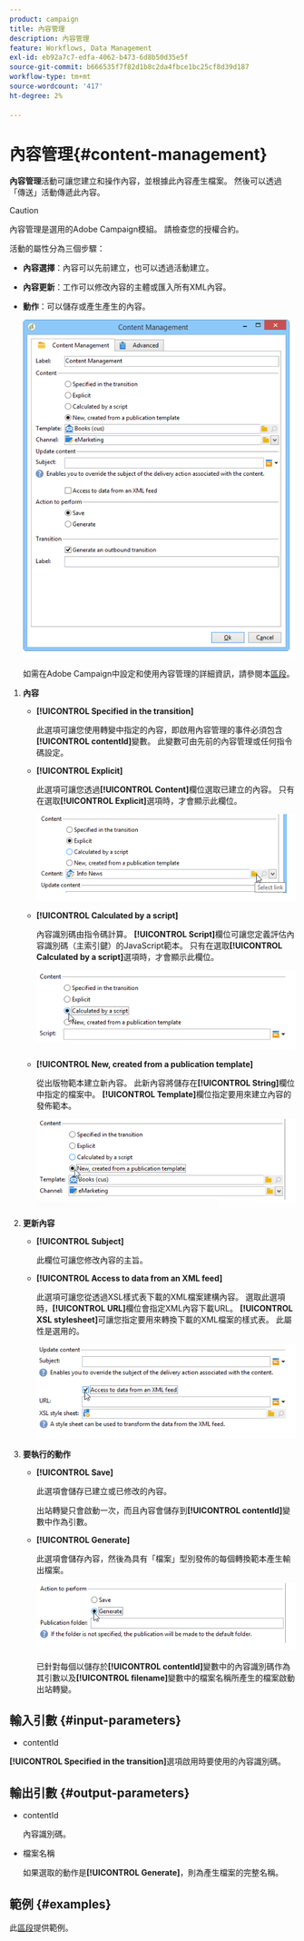 ```yaml
---
product: campaign
title: 內容管理
description: 內容管理
feature: Workflows, Data Management
exl-id: eb92a7c7-edfa-4062-b473-6d8b50d35e5f
source-git-commit: b666535f7f82d1b8c2da4fbce1bc25cf8d39d187
workflow-type: tm+mt
source-wordcount: '417'
ht-degree: 2%

---
```


# 內容管理{#content-management}



**內容管理**&#x200B;活動可讓您建立和操作內容，並根據此內容產生檔案。 然後可以透過「傳送」活動傳遞此內容。

>[!CAUTION]
>
>內容管理是選用的Adobe Campaign模組。 請檢查您的授權合約。

活動的屬性分為三個步驟：

* **內容選擇**：內容可以先前建立，也可以透過活動建立。
* **內容更新**：工作可以修改內容的主體或匯入所有XML內容。
* **動作**：可以儲存或產生產生的內容。

  ![](assets/content_mgmt_edit.png)

  如需在Adobe Campaign中設定和使用內容管理的詳細資訊，請參閱本[區段](../../delivery/using/about-content-management.md)。

1. **內容**

   * **[!UICONTROL Specified in the transition]**

     此選項可讓您使用轉變中指定的內容，即啟用內容管理的事件必須包含&#x200B;**[!UICONTROL contentId]**&#x200B;變數。 此變數可由先前的內容管理或任何指令碼設定。

   * **[!UICONTROL Explicit]**

     此選項可讓您透過&#x200B;**[!UICONTROL Content]**&#x200B;欄位選取已建立的內容。 只有在選取&#x200B;**[!UICONTROL Explicit]**&#x200B;選項時，才會顯示此欄位。

     ![](assets/content_mgmt_explicit.png)

   * **[!UICONTROL Calculated by a script]**

     內容識別碼由指令碼計算。 **[!UICONTROL Script]**&#x200B;欄位可讓您定義評估內容識別碼（主索引鍵）的JavaScript範本。 只有在選取&#x200B;**[!UICONTROL Calculated by a script]**&#x200B;選項時，才會顯示此欄位。

     ![](assets/content_mgmt_script.png)

   * **[!UICONTROL New, created from a publication template]**

     從出版物範本建立新內容。 此新內容將儲存在&#x200B;**[!UICONTROL String]**&#x200B;欄位中指定的檔案中。 **[!UICONTROL Template]**&#x200B;欄位指定要用來建立內容的發佈範本。

     ![](assets/content_mgmt_new.png)

1. **更新內容**

   * **[!UICONTROL Subject]**

     此欄位可讓您修改內容的主旨。

   * **[!UICONTROL Access to data from an XML feed]**

     此選項可讓您從透過XSL樣式表下載的XML檔案建構內容。 選取此選項時，**[!UICONTROL URL]**&#x200B;欄位會指定XML內容下載URL。 **[!UICONTROL XSL stylesheet]**&#x200B;可讓您指定要用來轉換下載的XML檔案的樣式表。 此屬性是選用的。

     ![](assets/content_mgmt_xmlcontent.png)

1. **要執行的動作**

   * **[!UICONTROL Save]**

     此選項會儲存已建立或已修改的內容。

     出站轉變只會啟動一次，而且內容會儲存到&#x200B;**[!UICONTROL contentId]**&#x200B;變數中作為引數。

   * **[!UICONTROL Generate]**

     此選項會儲存內容，然後為具有「檔案」型別發佈的每個轉換範本產生輸出檔案。

     ![](assets/content_mgmt_generate.png)

     已針對每個以儲存於&#x200B;**[!UICONTROL contentId]**&#x200B;變數中的內容識別碼作為其引數以及&#x200B;**[!UICONTROL filename]**&#x200B;變數中的檔案名稱所產生的檔案啟動出站轉變。

## 輸入引數 {#input-parameters}

* contentId

**[!UICONTROL Specified in the transition]**&#x200B;選項啟用時要使用的內容識別碼。

## 輸出引數 {#output-parameters}

* contentId

  內容識別碼。

* 檔案名稱

  如果選取的動作是&#x200B;**[!UICONTROL Generate]**，則為產生檔案的完整名稱。

## 範例 {#examples}

此[區段](../../delivery/using/automating-via-workflows.md#examples)提供範例。
